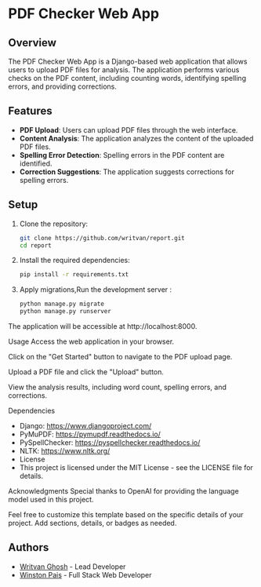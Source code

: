 # PDF Checker Web App

## Overview

The PDF Checker Web App is a Django-based web application that allows users to upload PDF files for analysis. The application performs various checks on the PDF content, including counting words, identifying spelling errors, and providing corrections.

## Features

- **PDF Upload**: Users can upload PDF files through the web interface.
- **Content Analysis**: The application analyzes the content of the uploaded PDF files.
- **Spelling Error Detection**: Spelling errors in the PDF content are identified.
- **Correction Suggestions**: The application suggests corrections for spelling errors.

## Setup

1. Clone the repository:

   ```bash
   git clone https://github.com/writvan/report.git
   cd report
   ```
2. Install the required dependencies:
   ```bash
   pip install -r requirements.txt
   ```
4. Apply migrations,Run the development server :
   ```bash
   python manage.py migrate
   python manage.py runserver
   ```
The application will be accessible at http://localhost:8000.

Usage
Access the web application in your browser.

Click on the "Get Started" button to navigate to the PDF upload page.

Upload a PDF file and click the "Upload" button.

View the analysis results, including word count, spelling errors, and corrections.

Dependencies
- Django: https://www.djangoproject.com/
- PyMuPDF: https://pymupdf.readthedocs.io/
- PySpellChecker: https://pyspellchecker.readthedocs.io/
- NLTK: https://www.nltk.org/
- License
- This project is licensed under the MIT License - see the LICENSE file for details.

Acknowledgments
Special thanks to OpenAI for providing the language model used in this project.


Feel free to customize this template based on the specific details of your project. Add sections, details, or badges as needed.


## Authors

- [Writvan Ghosh](https://github.com/writvan) - Lead Developer
- [Winston Pais](https://github.com/WPais212) - Full Stack Web Developer
